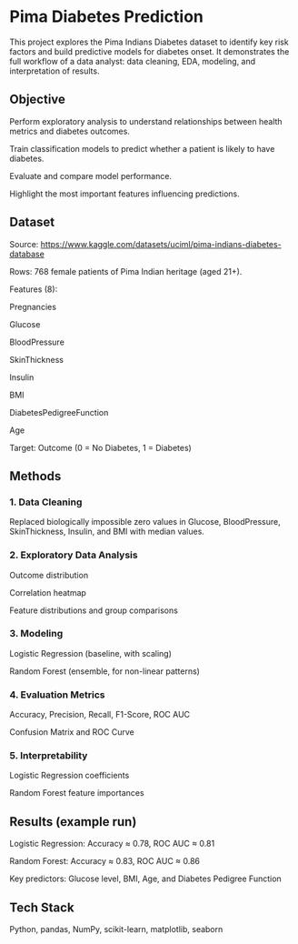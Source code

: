 # Pima Diabetes Prediction

This project explores the Pima Indians Diabetes dataset to identify key risk factors and build predictive models for diabetes onset. It demonstrates the full workflow of a data analyst: data cleaning, EDA, modeling, and interpretation of results.

## Objective

Perform exploratory analysis to understand relationships between health metrics and diabetes outcomes.

Train classification models to predict whether a patient is likely to have diabetes.

Evaluate and compare model performance.

Highlight the most important features influencing predictions.

## Dataset

Source: https://www.kaggle.com/datasets/uciml/pima-indians-diabetes-database

Rows: 768 female patients of Pima Indian heritage (aged 21+).

Features (8):

Pregnancies

Glucose

BloodPressure

SkinThickness

Insulin

BMI

DiabetesPedigreeFunction

Age

Target: Outcome (0 = No Diabetes, 1 = Diabetes)

## Methods

### 1. Data Cleaning

Replaced biologically impossible zero values in Glucose, BloodPressure, SkinThickness, Insulin, and BMI with median values.

### 2. Exploratory Data Analysis

Outcome distribution

Correlation heatmap

Feature distributions and group comparisons

### 3. Modeling

Logistic Regression (baseline, with scaling)

Random Forest (ensemble, for non-linear patterns)

### 4. Evaluation Metrics

Accuracy, Precision, Recall, F1-Score, ROC AUC

Confusion Matrix and ROC Curve

### 5. Interpretability

Logistic Regression coefficients

Random Forest feature importances

## Results (example run)

Logistic Regression: Accuracy ≈ 0.78, ROC AUC ≈ 0.81

Random Forest: Accuracy ≈ 0.83, ROC AUC ≈ 0.86

Key predictors: Glucose level, BMI, Age, and Diabetes Pedigree Function

## Tech Stack

Python, pandas, NumPy, scikit-learn, matplotlib, seaborn
